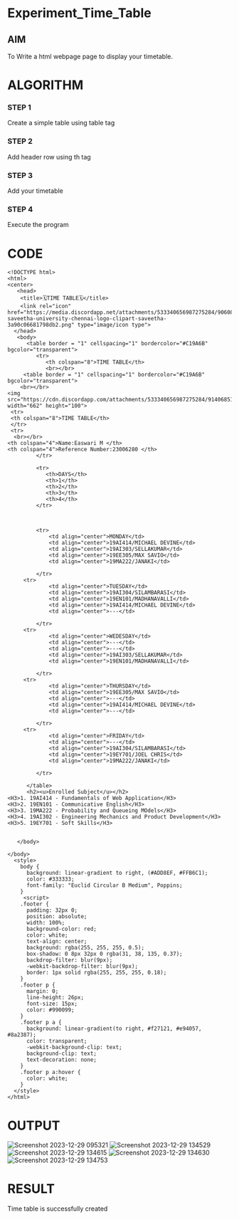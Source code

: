 # Experiment_Time_Table

## AIM
To Write a html webpage page to display your timetable.

# ALGORITHM
### STEP 1
Create a simple table using table tag
### STEP 2
Add header row using th tag
### STEP 3
Add your timetable
### STEP 4
Execute the program

# CODE
```
<!DOCTYPE html>
<html>
<center>
   <head>
    <title>🗓️TIME TABLE🗓️</title>
    <link rel="icon" href="https://media.discordapp.net/attachments/533340656987275284/906080541344956436/kissclipart-saveetha-university-chennai-logo-clipart-saveetha-3a90c06681798db2.png" type="image/icon type">
  </head>
   <body>
      <table border = "1" cellspacing="1" bordercolor="#C19A6B" bgcolor="transparent">
         <tr>
            <th colspan="8">TIME TABLE</th>
            <br></br>
	 <table border = "1" cellspacing="1" bordercolor="#C19A6B" bgcolor="transparent">
    <br></br>
<img src="https://cdn.discordapp.com/attachments/533340656987275284/914068516334891028/logo.png" width="662" height="100">
 <tr>
 <th colspan="8">TIME TABLE</th>
 </tr>
 <tr>
  <br></br>
<th colspan="4">Name:Easwari M </th> 
<th colspan="4">Reference Number:23006280 </th> 
         </tr>
         
         <tr>
            <th>DAYS</th>
            <th>1</th>
            <th>2</th>
            <th>3</th>
            <th>4</th>
         </tr>



         <tr>
             <td align="center">MONDAY</td>
             <td align="center">19AI414/MICHAEL DEVINE</td>
             <td align="center">19AI303/SELLAKUMAR</td>
             <td align="center">19EE305/MAX SAVIO</td>
             <td align="center">19MA222/JANAKI</td>
             
         </tr>
	 <tr>
             <td align="center">TUESDAY</td>
             <td align="center">19AI304/SILAMBARASI</td>
             <td align="center">19EN101/MADHANAVALLI</td>
             <td align="center">19AI414/MICHAEL DEVINE</td>
             <td align="center">---</td>
             
         </tr>
	 <tr>
             <td align="center">WEDESDAY</td>
             <td align="center">---</td>
             <td align="center">---</td>
             <td align="center">19AI303/SELLAKUMAR</td>
             <td align="center">19EN101/MADHANAVALLI</td>
             
         </tr>
	 <tr>
             <td align="center">THURSDAY</td>
             <td align="center">19EE305/MAX SAVIO</td>
             <td align="center">---</td>
             <td align="center">19AI414/MICHAEL DEVINE</td>
             <td align="center">---</td>
             
         </tr>
  	 <tr>
             <td align="center">FRIDAY</td>
             <td align="center">---</td>
             <td align="center">19AI304/SILAMBARASI</td>
             <td align="center">19EY701/JOEL CHRIS</td>
             <td align="center">19MA222/JANAKI</td>
            
         </tr>
         
      </table>
      <h2><u>Enrolled Subject</u></h2>
<H3>1. 19AI414 - Fundamentals of Web Application</H3>
<H3>2. 19EN101 - Communicative English</H3>
<H3>3. 19MA222 - Probability and Queueing MOdels</H3>
<H3>4. 19AI302 - Engineering Mechanics and Product Development</H3>
<H3>5. 19EY701 - Soft Skills</H3>

      
   </body>

</body>
  <style>
    body {
      background: linear-gradient to right, (#ADD8EF, #FFB6C1);
      color: #333333;
      font-family: "Euclid Circular B Medium", Poppins;
    }
     <script>
    .footer {
      padding: 32px 0;
      position: absolute;
      width: 100%;
      background-color: red;
      color: white;
      text-align: center;
      background: rgba(255, 255, 255, 0.5);
      box-shadow: 0 8px 32px 0 rgba(31, 38, 135, 0.37);
      backdrop-filter: blur(9px);
      -webkit-backdrop-filter: blur(9px);
      border: 1px solid rgba(255, 255, 255, 0.18);
    }
    .footer p {
      margin: 0;
      line-height: 26px;
      font-size: 15px;
      color: #990099;
    }
    .footer p a {
      background: linear-gradient(to right, #f27121, #e94057, #8a2387);
      color: transparent;
      -webkit-background-clip: text;
      background-clip: text;
      text-decoration: none;
    }
    .footer p a:hover {
      color: white;
    }
  </style>
</html>
```

# OUTPUT

![Screenshot 2023-12-29 095321](https://github.com/easwari21/timetable/assets/131534979/bc210208-f71a-4fd2-af10-ab42ccea8589)
![Screenshot 2023-12-29 134529](https://github.com/easwari21/timetable/assets/131534979/64e8ff97-894c-450c-920f-4783426e9034)
![Screenshot 2023-12-29 134615](https://github.com/easwari21/timetable/assets/131534979/b3734657-fd00-4d8a-8b73-7ac92e16a869)
![Screenshot 2023-12-29 134630](https://github.com/easwari21/timetable/assets/131534979/e6a444c6-3c93-4063-a834-811bc4798009)
![Screenshot 2023-12-29 134753](https://github.com/easwari21/timetable/assets/131534979/eb8ac7b3-e269-413a-8e4f-8e6631ff5a36)

# RESULT

Time table is successfully created
